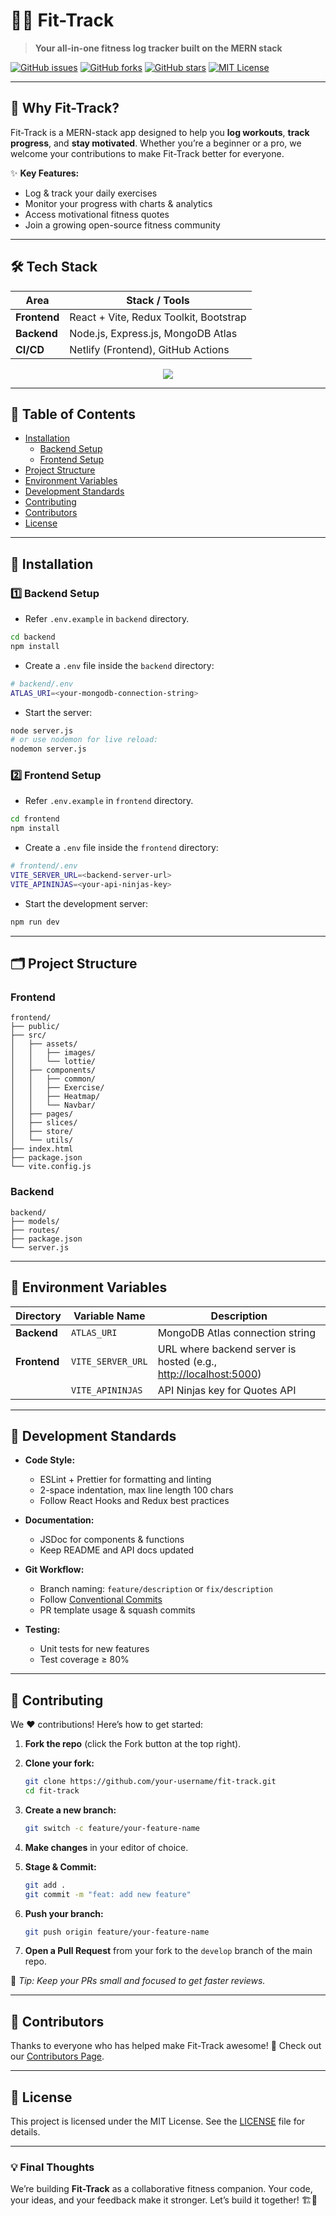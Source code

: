 # 🏃‍♂️ Fit-Track  

> **Your all-in-one fitness log tracker built on the MERN stack**  

[![GitHub issues](https://img.shields.io/github/issues/narainkarthikv/fit-track?style=flat-square)](https://github.com/narainkarthikv/fit-track/issues)
[![GitHub forks](https://img.shields.io/github/forks/narainkarthikv/fit-track?style=flat-square)](https://github.com/narainkarthikv/fit-track/network)
[![GitHub stars](https://img.shields.io/github/stars/narainkarthikv/fit-track?style=flat-square)](https://github.com/narainkarthikv/fit-track/stargazers)
[![MIT License](https://img.shields.io/github/license/narainkarthikv/fit-track?style=flat-square)](./MIT-LICENSE.txt)

---

## 🌟 Why Fit-Track?  

Fit-Track is a MERN-stack app designed to help you **log workouts**, **track progress**, and **stay motivated**. Whether you’re a beginner or a pro, we welcome your contributions to make Fit-Track better for everyone.  

✨ **Key Features:**  
- Log & track your daily exercises  
- Monitor your progress with charts & analytics  
- Access motivational fitness quotes  
- Join a growing open-source fitness community  

---

## 🛠️ Tech Stack  

| Area       | Stack / Tools |
|------------|---------------|
| **Frontend** | React + Vite, Redux Toolkit, Bootstrap |
| **Backend**  | Node.js, Express.js, MongoDB Atlas |
| **CI/CD**    | Netlify (Frontend), GitHub Actions |

<p align="center">
  <img src="https://skillicons.dev/icons?i=react,vite,bootstrap,redux,mongo,express,netlify,githubactions" />
</p>

---

## 📑 Table of Contents  

- [Installation](#installation)
  - [Backend Setup](#backend-setup)
  - [Frontend Setup](#frontend-setup)
- [Project Structure](#project-structure)
- [Environment Variables](#environment-variables)
- [Development Standards](#development-standards)
- [Contributing](#contributing)
- [Contributors](#contributors)
- [License](#license)

---

## 🚀 Installation  

### 1️⃣ Backend Setup  

* Refer `.env.example` in `backend` directory.

```bash
cd backend
npm install
````

* Create a `.env` file inside the `backend` directory:

```bash
# backend/.env
ATLAS_URI=<your-mongodb-connection-string>
```

* Start the server:

```bash
node server.js
# or use nodemon for live reload:
nodemon server.js
```

### 2️⃣ Frontend Setup

* Refer `.env.example` in `frontend` directory.

```bash
cd frontend
npm install
```

* Create a `.env` file inside the `frontend` directory:

```bash
# frontend/.env
VITE_SERVER_URL=<backend-server-url>
VITE_APININJAS=<your-api-ninjas-key>
```

* Start the development server:

```bash
npm run dev
```

---

## 🗂️ Project Structure

### Frontend

```plaintext
frontend/
├── public/                 
├── src/
│   ├── assets/            
│   │   ├── images/        
│   │   └── lottie/        
│   ├── components/        
│   │   ├── common/       
│   │   ├── Exercise/     
│   │   ├── Heatmap/      
│   │   └── Navbar/       
│   ├── pages/            
│   ├── slices/           
│   ├── store/            
│   └── utils/            
├── index.html            
├── package.json          
└── vite.config.js       
```

### Backend

```plaintext
backend/
├── models/               
├── routes/                   
├── package.json         
└── server.js           
```

---

## 🔑 Environment Variables

| Directory    | Variable Name     | Description                                                                               |
| ------------ | ----------------- | ----------------------------------------------------------------------------------------- |
| **Backend**  | `ATLAS_URI`       | MongoDB Atlas connection string                                                           |
| **Frontend** | `VITE_SERVER_URL` | URL where backend server is hosted (e.g., [http://localhost:5000](http://localhost:5000)) |
|              | `VITE_APININJAS`  | API Ninjas key for Quotes API                                                             |

---

## 📝 Development Standards

* **Code Style:**

  * ESLint + Prettier for formatting and linting
  * 2-space indentation, max line length 100 chars
  * Follow React Hooks and Redux best practices

* **Documentation:**

  * JSDoc for components & functions
  * Keep README and API docs updated

* **Git Workflow:**

  * Branch naming: `feature/description` or `fix/description`
  * Follow [Conventional Commits](https://www.conventionalcommits.org/)
  * PR template usage & squash commits

* **Testing:**

  * Unit tests for new features
  * Test coverage ≥ 80%

---

## 🤝 Contributing

We ❤️ contributions! Here’s how to get started:

1. **Fork the repo** (click the Fork button at the top right).

2. **Clone your fork:**

   ```bash
   git clone https://github.com/your-username/fit-track.git
   cd fit-track
   ```

3. **Create a new branch:**

   ```bash
   git switch -c feature/your-feature-name
   ```

4. **Make changes** in your editor of choice.

5. **Stage & Commit:**

   ```bash
   git add .
   git commit -m "feat: add new feature"
   ```

6. **Push your branch:**

   ```bash
   git push origin feature/your-feature-name
   ```

7. **Open a Pull Request** from your fork to the `develop` branch of the main repo.

📌 *Tip: Keep your PRs small and focused to get faster reviews.*

---

## 👥 Contributors

Thanks to everyone who has helped make Fit-Track awesome! 💪
Check out our [Contributors Page](https://github.com/narainkarthikv/fit-track/blob/main/Contributors.md).

---

## 📜 License

This project is licensed under the MIT License.
See the [LICENSE](https://github.com/narainkarthikv/fit-track/blob/main/MIT-LICENSE.txt) file for details.

---

### 💡 Final Thoughts

We’re building **Fit-Track** as a collaborative fitness companion.
Your code, your ideas, and your feedback make it stronger. Let’s build it together! 🏗️💚

